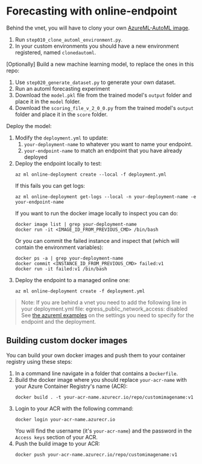 # Forecasting with online-endpoint

Behind the vnet, you will have to clony your own [AzureML-AutoML image](https://ml.azure.com/environments/AzureML-AutoML/version/115).

1. Run `step010_clone_automl_environment.py`.
1. In your custom environments you should have a new environment registered, named `clonedautoml`.

[Optionally] Build a new machine learning model, to replace the ones in this repo:

1. Use `step020_generate_dataset.py` to generate your own dataset.
1. Run an automl forecasting experiment
1. Download the `model.pkl` file from the trained model's `output` folder and place it in the `model` folder.
1. Download the `scoring_file_v_2_0_0.py` from the trained model's `output` folder and place it in the `score` folder.

Deploy the model:

1. Modify the `deployment.yml` to update:
   1. `your-deployment-name` to whatever you want to name your endpoint.
   1. `your-endpoint-name` to match an endpoint that you have already deployed
1. Deploy the endpoint locally to test:
   ```
   az ml online-deployment create --local -f deployment.yml
   ```
   If this fails you can get logs:
   ```
   az ml online-deployment get-logs --local -n your-deployment-name -e your-endpoint-name
   ```
   If you want to run the docker image locally to inspect you can do:
   ```
   docker image list | grep your-deployment-name
   docker run -it <IMAGE_ID_FROM_PREVIOUS_CMD> /bin/bash
   ```
   Or you can commit the failed instance and inspect that (which will contain the environment variables):
   ```
   docker ps -a | grep your-deployment-name
   docker commit <INSTANCE_ID_FROM_PREVIOUS_CMD> failed:v1
   docker run -it failed:v1 /bin/bash
   ```
1. Deploy the endpoint to a managed online one:
   ```
   az ml online-deployment create -f deployment.yml
   ```

> Note: If you are behind a vnet you need to add the following line in your deployment.yml file:
egress_public_network_access: disabled
See [the azureml examples](https://github.com/Azure/azureml-examples/tree/main/cli/endpoints/online/managed/vnet/sample) on the settings you need to specify for the endpoint and the deployment.

## Building custom docker images

You can build your own docker images and push them to your container registry using these steps:

1. In a command line navigate in a folder that contains a `Dockerfile`.
1. Build the docker image where you should replace `your-acr-name` with your Azure Container Registry's name (ACR):
   ```
   docker build . -t your-acr-name.azurecr.io/repo/customimagename:v1
   ```
1. Login to your ACR with the following command:
   ```
   docker login your-acr-name.azurecr.io
   ```
   You will find the username (it's `your-acr-name`) and the password in the `Access keys` section of your ACR.
1. Push the build image to your ACR:
   ```
   docker push your-acr-name.azurecr.io/repo/customimagename:v1
   ```
